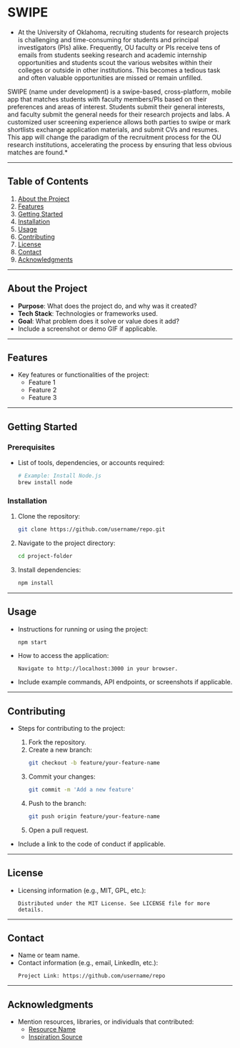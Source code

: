 # **SWIPE**
* At the University of Oklahoma, recruiting students for research projects is challenging and time-consuming for students and principal investigators (PIs) alike. Frequently, OU faculty or PIs receive tens of emails from students seeking research and academic internship opportunities and students scout the various websites within their colleges or outside in other institutions. This becomes a tedious task and often valuable opportunities are missed or remain unfilled.

SWIPE (name under development) is a swipe-based, cross-platform, mobile app that matches students with faculty members/PIs based on their preferences and areas of interest. Students submit their general interests, and faculty submit the general needs for their research projects and labs. A customized user screening experience allows both parties to swipe or mark shortlists exchange application materials, and submit CVs and resumes. This app will change the paradigm of the recruitment process for the OU research institutions, accelerating the process by ensuring that less obvious matches are found.*

---

## **Table of Contents**
1. [About the Project](#about-the-project)
2. [Features](#features)
3. [Getting Started](#getting-started)
4. [Installation](#installation)
5. [Usage](#usage)
6. [Contributing](#contributing)
7. [License](#license)
8. [Contact](#contact)
9. [Acknowledgments](#acknowledgments)

---

## **About the Project**
- **Purpose**: What does the project do, and why was it created?
- **Tech Stack**: Technologies or frameworks used.
- **Goal**: What problem does it solve or value does it add?
- Include a screenshot or demo GIF if applicable.

---

## **Features**
- Key features or functionalities of the project:
  - Feature 1
  - Feature 2
  - Feature 3

---

## **Getting Started**

### Prerequisites
- List of tools, dependencies, or accounts required:
  ```bash
  # Example: Install Node.js
  brew install node
  ```

### Installation
1. Clone the repository:
   ```bash
   git clone https://github.com/username/repo.git
   ```
2. Navigate to the project directory:
   ```bash
   cd project-folder
   ```
3. Install dependencies:
   ```bash
   npm install
   ```

---

## **Usage**
- Instructions for running or using the project:
  ```bash
  npm start
  ```
- How to access the application:
  ```text
  Navigate to http://localhost:3000 in your browser.
  ```
- Include example commands, API endpoints, or screenshots if applicable.

---

## **Contributing**
- Steps for contributing to the project:
  1. Fork the repository.
  2. Create a new branch:
     ```bash
     git checkout -b feature/your-feature-name
     ```
  3. Commit your changes:
     ```bash
     git commit -m 'Add a new feature'
     ```
  4. Push to the branch:
     ```bash
     git push origin feature/your-feature-name
     ```
  5. Open a pull request.

- Include a link to the code of conduct if applicable.

---

## **License**
- Licensing information (e.g., MIT, GPL, etc.):
  ```text
  Distributed under the MIT License. See LICENSE file for more details.
  ```

---

## **Contact**
- Name or team name.
- Contact information (e.g., email, LinkedIn, etc.):
  ```text
  Project Link: https://github.com/username/repo
  ```

---

## **Acknowledgments**
- Mention resources, libraries, or individuals that contributed:
  - [Resource Name](https://example.com)
  - [Inspiration Source](https://example.com)
